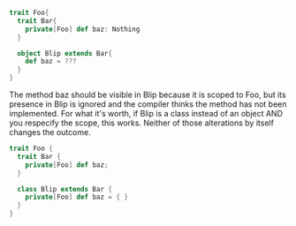 ```scala
trait Foo{
  trait Bar{
    private[Foo] def baz: Nothing
  }

  object Blip extends Bar{
    def baz = ???
  }
}
```

The method baz should be visible in Blip because it is scoped to Foo, but its presence in Blip is ignored and the compiler thinks the method has not been implemented. 
For what it's worth, if Blip is a class instead of an object AND you respecify the scope, this works.  Neither of those alterations by itself changes the outcome.
```scala
trait Foo {
  trait Bar {
    private[Foo] def baz;
  }

  class Blip extends Bar {
    private[Foo] def baz = { }
  }
}
```
